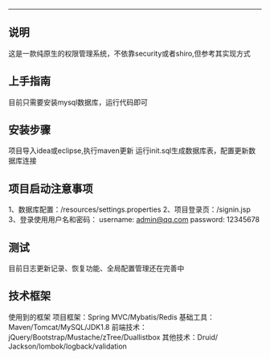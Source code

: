 


----------

说明
--


这是一款纯原生的权限管理系统，不依靠security或者shiro,但参考其实现方式

上手指南
----

目前只需要安装mysql数据库，运行代码即可




安装步骤
----

项目导入idea或eclipse,执行maven更新
运行init.sql生成数据库表，配置更新数据库连接


项目启动注意事项
----

1、数据库配置：/resources/settings.properties
2、项目登录页：/signin.jsp
3、登录使用用户名和密码：
username: admin@qq.com
password: 12345678

测试
--
目前日志更新记录、恢复功能、全局配置管理还在完善中

技术框架
--

使用到的框架
项目框架：Spring MVC/Mybatis/Redis
基础工具：Maven/Tomcat/MySQL/JDK1.8
前端技术：jQuery/Bootstrap/Mustache/zTree/Duallistbox
其他技术：Druid/ Jackson/lombok/logback/validation


